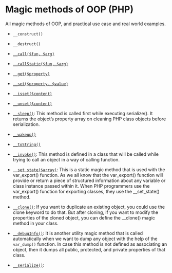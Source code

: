 # Magic methods of OOP (PHP)

All magic methods of OOP, and practical use case and real world examples.

- `__construct()`
- `__destruct()`
- <a href="https://github.com/beyond88/oop-magic-methods/blob/main/Call.php">`__call($fun, $arg)`</a>

- <a href="https://github.com/beyond88/oop-magic-methods/blob/main/CallStatic.php">`__callStatic($fun, $arg)`</a>

- <a href="https://github.com/beyond88/oop-magic-methods/blob/main/Get.php">`__get($property)`</a>

- <a href="https://github.com/beyond88/oop-magic-methods/blob/main/Set.php">`__set($property, $value)`</a>

- <a href="https://github.com/beyond88/oop-magic-methods/blob/main/Isset.php">`__isset($content)`</a>

- <a href="https://github.com/beyond88/oop-magic-methods/blob/main/UnSet.php">`__unset($content)`</a>

- <a href="https://github.com/beyond88/oop-magic-methods/blob/main/Sleep.php">`__sleep()`</a>: This method is called first while executing serialize(). It returns the object’s property array on cleaning PHP class objects before serialization.

- <a href="https://github.com/beyond88/oop-magic-methods/blob/main/WakeUp.php">`__wakeup()`</a>

- <a href="https://github.com/beyond88/oop-magic-methods/blob/main/ToString.php">`__toString()`</a>

- <a href="https://github.com/beyond88/oop-magic-methods/blob/main/Invoke.php">`__invoke()`</a>: This method is defined in a class that will be called while trying to call an object in a way of calling function.

- <a href="https://github.com/beyond88/oop-magic-methods/blob/main/SetState.php">`__set_state($array)`</a>: This is a static magic method that is used with the var_export() function. As we all know that the var_export() function will provide or return a piece of structured information about any variable or class instance passed within it. When PHP programmers use the var_export() function for exporting classes, they use the \_\_set_state() method.

- <a href="https://github.com/beyond88/oop-magic-methods/blob/main/CloneStudent.php">`__clone()`</a>: If you want to duplicate an existing object, you could use the clone keyword to do that. But after cloning, if you want to modify the properties of the cloned object, you can define the \_\_clone() magic method in your class.

- <a href="https://github.com/beyond88/oop-magic-methods/blob/main/DebugInfo.php">`__debugInfo()`</a>: It is another utility magic method that is called automatically when we want to dump any object with the help of the `var_dump()` function. In case this method is not defined as associating an object, then it dumps all public, protected, and private properties of that class.

- <a href="#">`__serialize()`</a>: 
